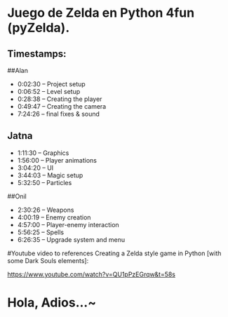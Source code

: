 
# Juego de Zelda en Python 4fun (pyZelda). 

## Timestamps:

##Alan

* 0:02:30 – Project setup
* 0:06:52 – Level setup
* 0:28:38 – Creating the player
* 0:49:47 – Creating the camera
* 7:24:26 – final fixes & sound

## Jatna

* 1:11:30 – Graphics
* 1:56:00 – Player animations
* 3:04:20 – UI
* 3:44:03 – Magic setup
* 5:32:50 – Particles

##Onil

* 2:30:26 – Weapons
* 4:00:19 – Enemy creation
* 4:57:00 – Player-enemy interaction
* 5:56:25 – Spells
* 6:26:35 – Upgrade system and menu

#Youtube video to references Creating a Zelda style game in Python [with some Dark Souls elements]:

https://www.youtube.com/watch?v=QU1pPzEGrqw&t=58s

# Hola, Adios...~


